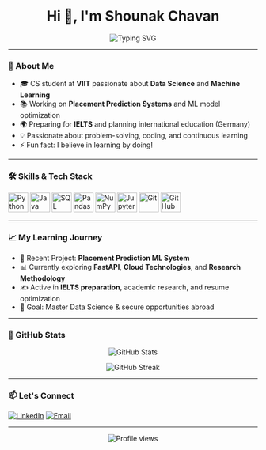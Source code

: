 <h1 align="center">Hi 👋, I'm Shounak Chavan</h1>
<p align="center">
  <img src="https://readme-typing-svg.herokuapp.com?font=Roboto+Mono&color=3498DB&size=30&center=true&vCenter=true&lines=Computer+Science+Student;Aspiring+Data+Scientist;Machine+Learning+Enthusiast;Problem+Solver" alt="Typing SVG" />
</p>

---

### 🚀 About Me

- 🎓 CS student at **VIIT** passionate about **Data Science** and **Machine Learning**
- 📚 Working on **Placement Prediction Systems** and ML model optimization
- 🌍 Preparing for **IELTS** and planning international education (Germany)
- 💡 Passionate about problem-solving, coding, and continuous learning
- ⚡ Fun fact: I believe in learning by doing!

---

### 🛠️ Skills & Tech Stack

<p align="left">
  <img src="https://cdn.jsdelivr.net/gh/devicons/devicon/icons/python/python-original.svg" alt="Python" width="40" height="40"/>
  <img src="https://cdn.jsdelivr.net/gh/devicons/devicon/icons/java/java-original.svg" alt="Java" width="40" height="40"/>
  <img src="https://cdn.jsdelivr.net/gh/devicons/devicon/icons/mysql/mysql-original.svg" alt="SQL" width="40" height="40"/>
  <img src="https://cdn.jsdelivr.net/gh/devicons/devicon/icons/pandas/pandas-original.svg" alt="Pandas" width="40" height="40"/>
  <img src="https://cdn.jsdelivr.net/gh/devicons/devicon/icons/numpy/numpy-original.svg" alt="NumPy" width="40" height="40"/>
  <img src="https://cdn.jsdelivr.net/gh/devicons/devicon/icons/jupyter/jupyter-original.svg" alt="Jupyter" width="40" height="40"/>
  <img src="https://cdn.jsdelivr.net/gh/devicons/devicon/icons/git/git-original.svg" alt="Git" width="40" height="40"/>
  <img src="https://cdn.jsdelivr.net/gh/devicons/devicon/icons/github/github-original.svg" alt="GitHub" width="40" height="40"/>
</p>

---

### 📈 My Learning Journey

- 🔬 Recent Project: **Placement Prediction ML System**
- 📊 Currently exploring **FastAPI**, **Cloud Technologies**, and **Research Methodology**
- ✍️ Active in **IELTS preparation**, academic research, and resume optimization
- 🎯 Goal: Master Data Science & secure opportunities abroad

---

### 🏅 GitHub Stats

<p align="center">
  <img src="https://github-readme-stats.vercel.app/api?username=Shounak-Chavan&show_icons=true&theme=tokyonight" alt="GitHub Stats" />
</p>

<p align="center">
  <img src="https://github-readme-streak-stats.herokuapp.com/?user=Shounak-Chavan&theme=tokyonight" alt="GitHub Streak"/>
</p>

---

### 📫 Let's Connect

<p align="left">
  <a href="https://linkedin.com/in/shounak-chavan" target="_blank"><img src="https://img.shields.io/badge/LinkedIn-0077B5?style=for-the-badge&logo=linkedin&logoColor=white" alt="LinkedIn"/></a>
  <a href="mailto:shounakchavan@example.com"><img src="https://img.shields.io/badge/Email-D14836?style=for-the-badge&logo=gmail&logoColor=white" alt="Email"/></a>
</p>

---

<p align="center">
  <img src="https://komarev.com/ghpvc/?username=Shounak-Chavan&label=Profile%20views&color=0e75b6&style=flat" alt="Profile views" />
</p>
